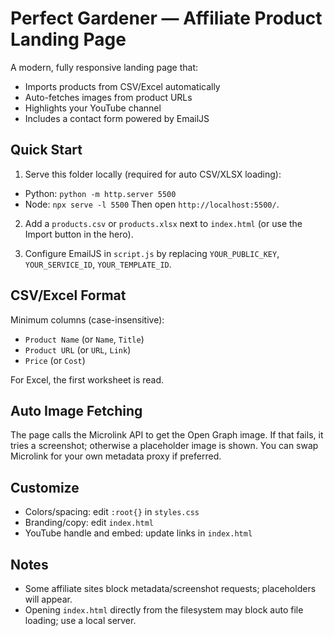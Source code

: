 # Perfect Gardener — Affiliate Product Landing Page

A modern, fully responsive landing page that:
- Imports products from CSV/Excel automatically
- Auto-fetches images from product URLs
- Highlights your YouTube channel
- Includes a contact form powered by EmailJS

## Quick Start

1) Serve this folder locally (required for auto CSV/XLSX loading):
- Python: `python -m http.server 5500`
- Node: `npx serve -l 5500`
Then open `http://localhost:5500/`.

2) Add a `products.csv` or `products.xlsx` next to `index.html` (or use the Import button in the hero).

3) Configure EmailJS in `script.js` by replacing `YOUR_PUBLIC_KEY`, `YOUR_SERVICE_ID`, `YOUR_TEMPLATE_ID`.

## CSV/Excel Format

Minimum columns (case-insensitive):
- `Product Name` (or `Name`, `Title`)
- `Product URL` (or `URL`, `Link`)
- `Price` (or `Cost`)

For Excel, the first worksheet is read.

## Auto Image Fetching

The page calls the Microlink API to get the Open Graph image. If that fails, it tries a screenshot; otherwise a placeholder image is shown. You can swap Microlink for your own metadata proxy if preferred.

## Customize

- Colors/spacing: edit `:root{}` in `styles.css`
- Branding/copy: edit `index.html`
- YouTube handle and embed: update links in `index.html`

## Notes

- Some affiliate sites block metadata/screenshot requests; placeholders will appear.
- Opening `index.html` directly from the filesystem may block auto file loading; use a local server.

